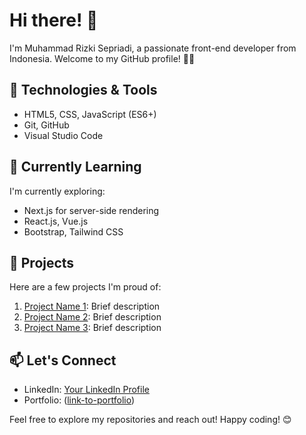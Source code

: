 # Hi there! 👋

I'm Muhammad Rizki Sepriadi, a passionate front-end developer from Indonesia. Welcome to my GitHub profile! 👨‍💻

## 🔧 Technologies & Tools

- HTML5, CSS, JavaScript (ES6+)
- Git, GitHub
- Visual Studio Code

## 🌱 Currently Learning

I'm currently exploring:

- Next.js for server-side rendering
- React.js, Vue.js
- Bootstrap, Tailwind CSS

## 🚀 Projects

Here are a few projects I'm proud of:

1. [Project Name 1](link-to-project-1): Brief description
2. [Project Name 2](link-to-project-2): Brief description
3. [Project Name 3](link-to-project-3): Brief description

## 📫 Let's Connect

- LinkedIn: [Your LinkedIn Profile](https://linkedin.com/in/rizkisepriadi-057b8a233)
- Portfolio: ([link-to-portfolio](https://kisep.me/))

Feel free to explore my repositories and reach out! Happy coding! 😊
